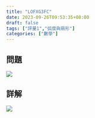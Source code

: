 ```yaml
---
title: "LOFXG3FC"
date: 2023-09-26T09:53:35+08:00
draft: false
tags: ["評量1","弧度與扇形"]
categories: ["數學"]
---
```

<!--more-->

## 問題
<img src="/posts/solution/LOFXG3FC-q.png">

## 詳解
<img src="/posts/solution/LOFXG3FC-sol.png">
